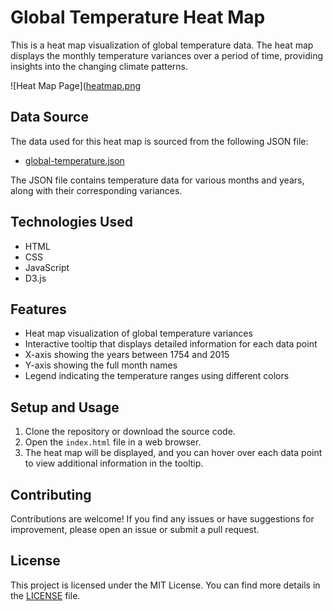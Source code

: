 # Global Temperature Heat Map

This is a heat map visualization of global temperature data. The heat map displays the monthly temperature variances over a period of time, providing insights into the changing climate patterns.

![Heat Map Page]([heatmap.png](https://xacah-x.github.io/D3HeatMap/)

## Data Source

The data used for this heat map is sourced from the following JSON file:

- [global-temperature.json](https://raw.githubusercontent.com/freeCodeCamp/ProjectReferenceData/master/global-temperature.json)

The JSON file contains temperature data for various months and years, along with their corresponding variances.

## Technologies Used

- HTML
- CSS
- JavaScript
- D3.js

## Features

- Heat map visualization of global temperature variances
- Interactive tooltip that displays detailed information for each data point
- X-axis showing the years between 1754 and 2015
- Y-axis showing the full month names
- Legend indicating the temperature ranges using different colors

## Setup and Usage

1. Clone the repository or download the source code.
2. Open the `index.html` file in a web browser.
3. The heat map will be displayed, and you can hover over each data point to view additional information in the tooltip.

## Contributing

Contributions are welcome! If you find any issues or have suggestions for improvement, please open an issue or submit a pull request.

## License

This project is licensed under the MIT License. You can find more details in the [LICENSE](LICENSE) file.

